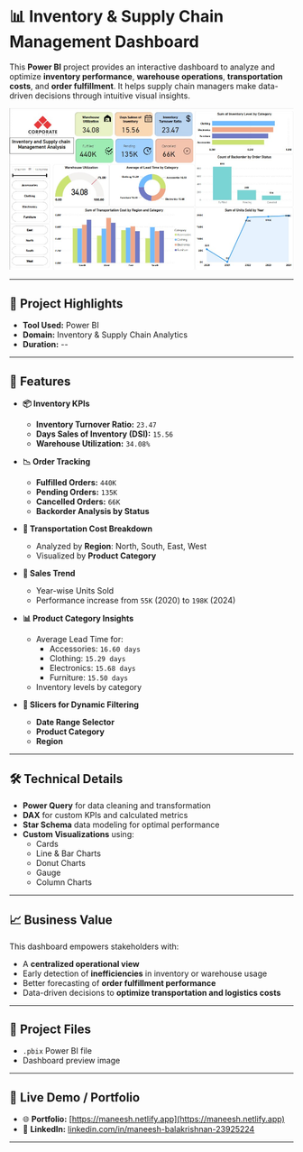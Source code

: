 # 📊 Inventory & Supply Chain Management Dashboard

This **Power BI** project provides an interactive dashboard to analyze and optimize **inventory performance**, **warehouse operations**, **transportation costs**, and **order fulfillment**. It helps supply chain managers make data-driven decisions through intuitive visual insights.

![Dashboard Preview](./supplychain%20powerbi%20project.jpg)

---

## 🚀 Project Highlights

- **Tool Used:** Power BI  
- **Domain:** Inventory & Supply Chain Analytics  
- **Duration:** *--*

---

## 🔧 Features

- **📦 Inventory KPIs**
  - **Inventory Turnover Ratio:** `23.47`
  - **Days Sales of Inventory (DSI):** `15.56`
  - **Warehouse Utilization:** `34.08%`

- **📉 Order Tracking**
  - **Fulfilled Orders:** `440K`
  - **Pending Orders:** `135K`
  - **Cancelled Orders:** `66K`
  - **Backorder Analysis by Status**

- **📍 Transportation Cost Breakdown**
  - Analyzed by **Region**: North, South, East, West  
  - Visualized by **Product Category**

- **📆 Sales Trend**
  - Year-wise Units Sold  
  - Performance increase from `55K` (2020) to `198K` (2024)

- **📊 Product Category Insights**
  - Average Lead Time for:  
    - Accessories: `16.60 days`  
    - Clothing: `15.29 days`  
    - Electronics: `15.68 days`  
    - Furniture: `15.50 days`
  - Inventory levels by category

- **🧭 Slicers for Dynamic Filtering**
  - **Date Range Selector**
  - **Product Category**
  - **Region**

---

## 🛠️ Technical Details

- **Power Query** for data cleaning and transformation  
- **DAX** for custom KPIs and calculated metrics  
- **Star Schema** data modeling for optimal performance  
- **Custom Visualizations** using:
  - Cards
  - Line & Bar Charts
  - Donut Charts
  - Gauge
  - Column Charts

---

## 📈 Business Value

This dashboard empowers stakeholders with:
- A **centralized operational view**
- Early detection of **inefficiencies** in inventory or warehouse usage
- Better forecasting of **order fulfillment performance**
- Data-driven decisions to **optimize transportation and logistics costs**

---

## 📁 Project Files

- `.pbix` Power BI file  
- Dashboard preview image  

---

## 🔗 Live Demo / Portfolio

- 🌐 **Portfolio:** [https://maneesh.netlify.app](https://maneesh.netlify.app)  
- 💼 **LinkedIn:** [linkedin.com/in/maneesh-balakrishnan-23925224](https://linkedin.com/in/maneesh-balakrishnan-23925224)

---

